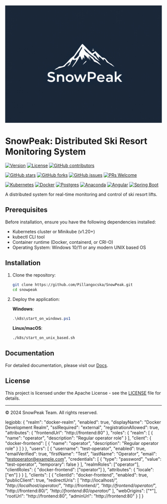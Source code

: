 ![SnowPeak](./logostuff.jpg)

# SnowPeak: Distributed Ski Resort Monitoring System
[![Version](https://img.shields.io/badge/version-1.0.0-informational.svg)]()
[![License](https://img.shields.io/badge/License-APACHE-lightgrey.svg)](LICENSE)
[![GitHub contributors](https://img.shields.io/badge/contributors-4-orange.svg)]()

[![GitHub stars](https://img.shields.io/github/stars/Pillangocska/SnowPeak.svg)]()
[![GitHub forks](https://img.shields.io/github/forks/Pillangocska/SnowPeak.svg)]()
[![GitHub issues](https://img.shields.io/github/issues/Pillangocska/SnowPeak.svg)]()
[![PRs Welcome](https://img.shields.io/badge/PRs-welcome-brightgreen.svg)]()

[![Kubernetes](https://img.shields.io/badge/kubernetes-%23326ce5.svg?style=flat&logo=kubernetes&logoColor=white)]()
[![Docker](https://img.shields.io/badge/docker-%230db7ed.svg?style=flat&logo=docker&logoColor=white)]()
[![Postgres](https://img.shields.io/badge/Postgres-%23316192.svg?logo=postgresql&logoColor=white)](#)
[![Anaconda](https://img.shields.io/badge/Anaconda-44A833?logo=anaconda&logoColor=fff)](#)
[![Angular](https://img.shields.io/badge/Angular-%23DD0031.svg?logo=angular&logoColor=white)](#)
[![Spring Boot](https://img.shields.io/badge/Spring%20Boot-6DB33F?logo=springboot&logoColor=fff)](#)


A distributed system for real-time monitoring and control of ski resort lifts.

## Prerequisites

Before installation, ensure you have the following dependencies installed:

- Kubernetes cluster or Minikube (v1.20+)
- kubectl CLI tool
- Container runtime (Docker, containerd, or CRI-O)
- Operating System: Windows 10/11 or any modern UNIX based OS

## Installation

1. Clone the repository:
   ```bash
   git clone https://github.com/Pillangocska/SnowPeak.git
   cd snowpeak
   ```

2. Deploy the application:

   **Windows**:
   ```powershell
   .\k8s\start_on_windows.ps1
   ```

   **Linux/macOS**:
   ```bash
   ./k8s/start_on_unix_based.sh
   ```

## Documentation

For detailed documentation, please visit our [Docs](./docs/).

## License

This project is licensed under the Apache License - see the [LICENSE](LICENSE) file for details.



---

© 2024 SnowPeak Team. All rights reserved.

legjobb:
{
    "realm": "docker-realm",
    "enabled": true,
    "displayName": "Docker Development Realm",
    "sslRequired": "external",
    "registrationAllowed": true,
    "attributes": {
      "frontendUrl": "http://frontend:80"
    },
    "roles": {
      "realm": [
        {
          "name": "operator",
          "description": "Regular operator role"
        }
      ],
      "client": {
        "docker-frontend": [
          {
            "name": "operator",
            "description": "Regular operator role"
          }
        ]
      }
    },
    "users": [
      {
        "username": "test-operator",
        "enabled": true,
        "emailVerified": true,
        "firstName": "Test",
        "lastName": "Operator",
        "email": "testoperator@example.com",
        "credentials": [
          {
            "type": "password",
            "value": "test-operator",
            "temporary": false
          }
        ],
        "realmRoles": ["operator"],
        "clientRoles": {
          "docker-frontend": ["operator"]
        },
        "attributes": {
          "locale": ["en"]
        }
      }
    ],
    "clients": [
      {
        "clientId": "docker-frontend",
        "enabled": true,
        "publicClient": true,
        "redirectUris": [
        "http://localhost/*",
        "http://localhost/operator/*",
        "http://frontend/*",
        "http://frontend/operator/*",
        "http://frontend:80/*",
        "http://frontend:80/operator/*"
      ],
        "webOrigins": ["*"],
        "rootUrl": "http://frontend:80",
        "adminUrl": "http://frontend:80"
      }
    ]
  }
